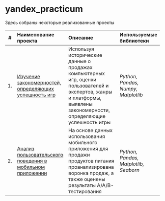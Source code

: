 # yandex_practicum

Здесь собраны некоторые реализованные проекты

| #  | Наименование проекта           | Описание                         | Используемые библиотеки                     |
|----|:-------------------------------|:---------------------------------|:---------------------------|
| 1. |[Изучение закономерностей, определяющих успешность игр](https://github.com/kazhusha/yandex_practicum/tree/main/Strimchik)|Используя исторические данные о продажах компьютерных игр, оценки пользователей и экспертов, жанры и платформы, выявлены закономерности, определяющие успешность игры  |*Python, Pandas, Numpy, Matplotlib*|
| 2. |[Анализ пользовательского поведения в мобильном приложении](https://github.com/kazhusha/yandex_practicum/tree/main/Mobile%20app)|На основе данных использования мобильного приложения для продажи продуктов питания проанализирована воронка продаж, а также оценены результаты A/A/B-тестирования |*Python, Pandas, Matplotlib, Seaborn*|
